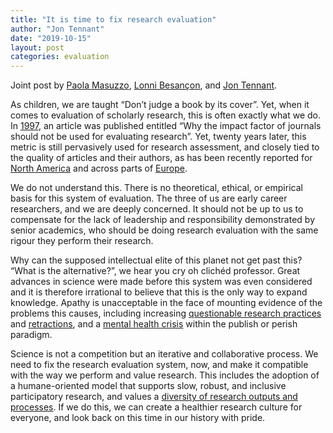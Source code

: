 ```yaml
---
title: "It is time to fix research evaluation"
author: "Jon Tennant"
date: "2019-10-15"
layout: post
categories: evaluation
---
```


Joint post by [Paola Masuzzo](https://twitter.com/pcmasuzzo/), [Lonni Besançon](https://twitter.com/lonnibesancon), and [Jon Tennant](https://twitter.com/Protohedgehog/).

As children, we are taught “Don’t judge a book by its cover”. Yet, when it comes to evaluation of scholarly research, this is often exactly what we do. In [1997](https://www.ncbi.nlm.nih.gov/pmc/articles/PMC2126010/pdf/9056804.pdf), an article was published entitled “Why the impact factor of journals should not be used for evaluating research”. Yet, twenty years later, this metric is still pervasively used for research assessment, and closely tied to the quality of articles and their authors, as has been recently reported for [North America](https://elifesciences.org/articles/47338) and across parts of [Europe](https://www.timeshighereducation.com/news/most-european-campuses-use-journal-impact-factor-judge-staff). 

We do not understand this. There is no theoretical, ethical, or empirical basis for this system of evaluation. The three of us are early career researchers, and we are deeply concerned. It should not be up to us to compensate for the lack of leadership and responsibility demonstrated by senior academics, who should be doing research evaluation with the same rigour they perform their research.

Why can the supposed intellectual elite of this planet not get past this? “What is the alternative?”, we hear you cry oh clichéd professor. Great advances in science were made before this system was even considered and it is therefore irrational to believe that this is the only way to expand knowledge. Apathy is unacceptable in the face of mounting evidence of the problems this causes, including increasing [questionable research practices](https://journals.sagepub.com/doi/10.1177/1948550618790227) and [retractions](https://www.embopress.org/doi/10.1038/sj.embor.7401143), and a [mental health crisis](https://www.nature.com/articles/d41586-019-01492-0) within the publish or perish paradigm.

Science is not a competition but an iterative and collaborative process. We need to fix the research evaluation system, now, and make it compatible with the way we perform and value research. This includes the adoption of a humane-oriented model that supports slow, robust, and inclusive participatory research, and values a [diversity of research outputs and processes](https://www.timeshighereducation.com/news/ref-must-accommodate-more-diverse-outputs-says-study). If we do this, we can create a healthier research culture for everyone, and look back on this time in our history with pride.

